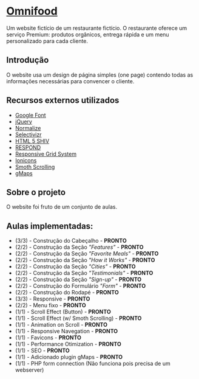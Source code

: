 
# [Omnifood](https://cytsuda.github.io/omnifood/)

Um website fictício de um restaurante fictício. O restaurante oferece um serviço Premium: produtos orgânicos, entrega rápida e um menu personalizado para cada cliente.

## Introdução

O website usa um design de página simples (one page) contendo todas as informações necessárias para convencer o cliente.

## Recursos externos utilizados

* [Google Font](https://fonts.googleapis.com/)
* [jQuery](https://jquery.com/)
* [Normalize](http://necolas.github.io/normalize.css/)
* [Selectivizr](https://cdn.jsdelivr.net/selectivizr/1.0.3b/selectivizr.min.js)
* [HTML 5 SHIV](https://cdn.jsdelivr.net/html5shiv/3.7.2/html5shiv.min.js)
* [RESPOND](https://cdn.jsdelivr.net/respond/1.4.2/respond.min.js)
* [Responsive Grid System](http://www.responsivegridsystem.com/)
* [Ionicons](http://ionicons.com)
* [Smoth Scrolling](https://css-tricks.com/snippets/jquery/smooth-scrolling/)
* [gMaps](https://hpneo.github.io/gmaps/)

## Sobre o projeto

O website foi fruto de um conjunto de aulas.

## Aulas implementadas:

* (3/3) - Construção do Cabeçalho - **PRONTO**
* (2/2) - Construção da Seção *"Features"* - **PRONTO**
* (2/2) - Construção da Seção *"Favorite Meals"* - **PRONTO**
* (2/2) - Construção da Seção *"How it Works"* - **PRONTO**
* (2/2) - Construção da Seção *"Cities"* - **PRONTO**
* (2/2) - Construção da Seção *"Testimonials"* - **PRONTO**
* (2/2) - Construção da Seção *"Sign-up"* - **PRONTO**
* (2/2) - Construção do Formulário *"Form"* - **PRONTO**
* (2/2) - Construção do Rodapé - **PRONTO**
* (3/3) - Responsive - **PRONTO**
* (2/2)	- Menu fixo - **PRONTO**
* (1/1)	- Scroll Effect (Button) - **PRONTO**
* (1/1)	- Scroll Effect (w/ Smoth Scrolling) - **PRONTO**
* (1/1)	- Animation on Scroll - **PRONTO**
* (1/1)	- Responsive Navegation - **PRONTO**
* (1/1) - Favicons - **PRONTO**
* (1/1) - Performance Otimization - **PRONTO**
* (1/1)	- SEO - **PRONTO**
* (1/1) - Adicionado plugin gMaps - **PRONTO**
* (1/1) - PHP form connection (Não funciona pois precisa de um webserver)
